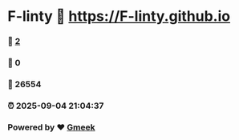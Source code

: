 # F-linty :link: https://F-linty.github.io 
### :page_facing_up: [2](https://F-linty.github.io/tag.html) 
### :speech_balloon: 0 
### :hibiscus: 26554 
### :alarm_clock: 2025-09-04 21:04:37 
### Powered by :heart: [Gmeek](https://github.com/Meekdai/Gmeek)
